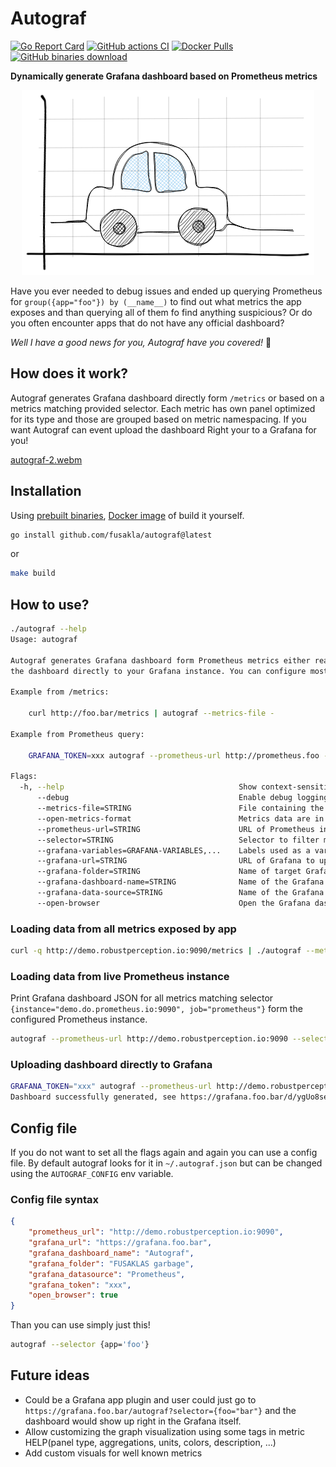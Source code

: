 # Autograf
[![Go Report
Card](https://goreportcard.com/badge/github.com/fusakla/autograf)](https://goreportcard.com/report/github.com/fusakla/autograf)
[![GitHub actions
CI](https://img.shields.io/github/workflow/status/fusakla/autograf/Go/main)](https://github.com/FUSAKLA/autograf/actions?query=branch%3Amain)
[![Docker Pulls](https://img.shields.io/docker/pulls/fusakla/autograf)](https://hub.docker.com/r/fusakla/autograf)
[![GitHub binaries
download](https://img.shields.io/github/downloads/fusakla/autograf/total?label=Prebuilt%20binaries%20downloads)](https://github.com/FUSAKLA/autograf/releases/latest)

**Dynamically generate Grafana dashboard based on Prometheus metrics**

<p align="center"><img src="./autograf.excalidraw.png"></p>

Have you ever needed to debug issues and ended up querying Prometheus for `group({app="foo"}) by (__name__)` to find out
what metrics the app exposes and than querying all of them fo find anything suspicious? Or do you often encounter apps
that do not have any official dashboard?

_Well I have a good news for you, Autograf have you covered!_ :tada:

## How does it work?
Autograf generates Grafana dashboard directly form `/metrics` or based on a metrics matching provided selector. Each
metric has own panel optimized for its type and those are grouped based on metric namespacing. If you want Autograf can
event upload the dashboard Right your to a Grafana for you!

[autograf-2.webm](https://user-images.githubusercontent.com/6112562/178546235-7f9f815d-e843-4b0c-84dc-4fba2270eedc.webm)

## Installation
Using [prebuilt binaries](https://github.com/FUSAKLA/autograf/releases/latest), [Docker
image](https://hub.docker.com/r/fusakla/autograf) of build it yourself.

```bash
go install github.com/fusakla/autograf@latest
```
or
```bash
make build
```

## How to use?

```bash
./autograf --help
Usage: autograf

Autograf generates Grafana dashboard form Prometheus metrics either read form a /metrics endpoint or queried form live Prometheus instance. The dashboard JSON is by default printed to stdout. But can also upload
the dashboard directly to your Grafana instance. You can configure most of the flags using config file. See the docs.

Example from /metrics:

    curl http://foo.bar/metrics | autograf --metrics-file -

Example from Prometheus query:

    GRAFANA_TOKEN=xxx autograf --prometheus-url http://prometheus.foo --selector {app='foo'} --grafana-url http://grafana.bar

Flags:
  -h, --help                                       Show context-sensitive help.
      --debug                                      Enable debug logging
      --metrics-file=STRING                        File containing the metrics exposed by app (will read stdin if se to - )
      --open-metrics-format                        Metrics data are in the application/openmetrics-text format.
      --prometheus-url=STRING                      URL of Prometheus instance to fetch the metrics from.
      --selector=STRING                            Selector to filter metrics from the Prometheus instance.
      --grafana-variables=GRAFANA-VARIABLES,...    Labels used as a variables for filtering in dashboard
      --grafana-url=STRING                         URL of Grafana to upload the dashboard to, if not specified, dashboard JSON is printed to stdout
      --grafana-folder=STRING                      Name of target Grafana folder
      --grafana-dashboard-name=STRING              Name of the Grafana dashboard
      --grafana-data-source=STRING                 Name of the Grafana datasource to use
      --open-browser                               Open the Grafana dashboard automatically in browser
```

### Loading data from all metrics exposed by app
```bash
curl -q http://demo.robustperception.io:9090/metrics | ./autograf --metrics-file -
```

### Loading data from live Prometheus instance
Print Grafana dashboard JSON for all metrics matching selector `{instance="demo.do.prometheus.io:9090",
job="prometheus"}` form the configured Prometheus instance.
```bash
autograf --prometheus-url http://demo.robustperception.io:9090 --selector '{instance="demo.do.prometheus.io:9090", job="prometheus"}'
```

### Uploading dashboard directly to Grafana
```bash
GRAFANA_TOKEN="xxx" autograf --prometheus-url http://demo.robustperception.io:9090 --selector '{instance="demo.do.prometheus.io:9090", job="prometheus"}' --grafana-url https://foo.bar --grafana-folder test
Dashboard successfully generated, see https://grafana.foo.bar/d/ygUo8se7k/autograf-dashboard
```

## Config file
If you do not want to set all the flags again and again you can use a config file. By default autograf looks for it in
`~/.autograf.json` but can be changed using the `AUTOGRAF_CONFIG` env variable.

### Config file syntax
```json
{
    "prometheus_url": "http://demo.robustperception.io:9090",
    "grafana_url": "https://grafana.foo.bar",
    "grafana_dashboard_name": "Autograf",
    "grafana_folder": "FUSAKLAS garbage",
    "grafana_datasource": "Prometheus",
    "grafana_token": "xxx",
    "open_browser": true
}
```

Than you can use simply just this!
```bash
autograf --selector {app='foo'}
```


## Future ideas
- Could be a Grafana app plugin and user could just go to `https://grafana.foo.bar/autograf?selector={foo="bar"}` and
  the dashboard would show up right in the Grafana itself.
- Allow customizing the graph visualization using some tags in metric HELP(panel type, aggregations, units, colors,
  description, ...)
- Add custom visuals for well known metrics 
